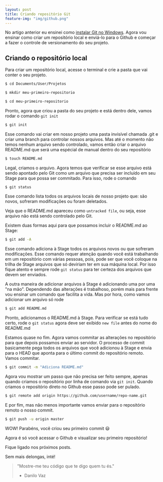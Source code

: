 ```yaml
---
layout: post
title: Criando repositório Git
feature-img: "img/github.png"
---
```


No artigo anterior eu ensinei como [instalar Git no Windows](http://danilovaz.github.io/2015/02/02/instalando-git-no-windows.html). Agora vou ensinar como criar um repositório local e enviá-lo para o Github e começar a fazer o controle de versionamento do seu projeto.


## Criando o repositório local

Para criar um repositório local, acesse o terminal e crie a pasta que vai conter o seu projeto.

```bash
$ cd Documents/User/Projetos

$ mkdir meu-primeiro-repositorio

$ cd meu-primeiro-repositorio
```

Pronto, agora que criou a pasta do seu projeto e está dentro dele, vamos rodar o comando ```git init```

```bash
$ git init
```

Esse comando vai criar em nosso projeto uma pasta invisível chamada .git e criar uma branch para controlar nossos arquivos. Mas até o momento não temos nenhum arquivo sendo controlado, vamos então criar o arquivo README.md que será uma espécial de manual dentro do seu repositório

```bash
$ touch README.md
```

Legal, criamos o arquivo. Agora temos que verificar se esse arquivo está sendo apontado pelo Git como um arquivo que precisa ser incluído em seu Stage para que possa ser commitado.
Para isso, rode o comando

```bash
$ git status
```

Esse comando lista todos os arquivos locais de nosso projeto que: são novos, sofreram modificações ou foram deletados.

Veja que o README.md apareceu como `untracked file`, ou seja, esse arquivo não está sendo controlado pelo Git.

Existem duas formas aqui para que possamos incluir o README.md ao Stage:

```bash
$ git add -A
```

Esse comando adiciona à Stage todos os arquivos novos ou que sofreram modificações. Esse comando requer atenção quando você está trabalhando em um repositório com várias pessoas, pois, pode ser que você coloque na trilha de Stage arquivos que só deviriam ter em sua máquina local. Por isso fique atento e sempre rode ```git status``` para ter certeza dos arquivos que devem ser enviados.

A outra maneira de adicionar arquivos à Stage é adicionando uma por uma "na mão". Dependendo das alterações é trabalhoso, porém mais para frente vou ensinar um comando que facilita a vida. Mas por hora, como vamos adicionar um arquivo só rode

```bash
$ git add README.md
```

Pronto, adicionamos o README.md à Stage. Para verificar se está tudo certo, rode o ```git status``` agora deve ser exibido ```new file``` antes do nome do README.md

Estamos quase no fim. Agora vamos commitar as alterações no repositório para que depois possamos enviar ao servidor. O processo de commit basicamente pega todos os arquivos que você adicionou à Stage e envia para o HEAD que aponta para o último commit do repositório remoto.
Vamos commitar.

```bash
$ git commit -m "Adiciona README.md"
```

Agora vou mostrar um passo que não precisa ser feito sempre, apenas quando criamos o repositório por linha de comando via ```git init```. Quando criamos o repositório direto no Github esse passo pode ser pulado.

```bash
$ git remote add origin https://github.com/username/repo-name.git
```

E por fim, mas não menos importante vamos enviar para o repositório remoto o nosso commit.

```bash
$ git push -u origin master
```

WOW! Parabéns, você criou seu primeiro commit :smiley:

Agora é só você acessar o Github e visualizar seu primeiro repositório!

Fique ligado nos próximos posts.

Sem mais delongas, inté!

>"Mostre-me teu código que te digo quem tu és."
> - Danilo Vaz

